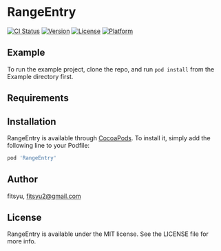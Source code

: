 # RangeEntry

[![CI Status](https://img.shields.io/travis/fitsyu/RangeEntry.svg?style=flat)](https://travis-ci.org/fitsyu/RangeEntry)
[![Version](https://img.shields.io/cocoapods/v/RangeEntry.svg?style=flat)](https://cocoapods.org/pods/RangeEntry)
[![License](https://img.shields.io/cocoapods/l/RangeEntry.svg?style=flat)](https://cocoapods.org/pods/RangeEntry)
[![Platform](https://img.shields.io/cocoapods/p/RangeEntry.svg?style=flat)](https://cocoapods.org/pods/RangeEntry)

## Example

To run the example project, clone the repo, and run `pod install` from the Example directory first.

## Requirements

## Installation

RangeEntry is available through [CocoaPods](https://cocoapods.org). To install
it, simply add the following line to your Podfile:

```ruby
pod 'RangeEntry'
```

## Author

fitsyu, fitsyu2@gmail.com

## License

RangeEntry is available under the MIT license. See the LICENSE file for more info.
